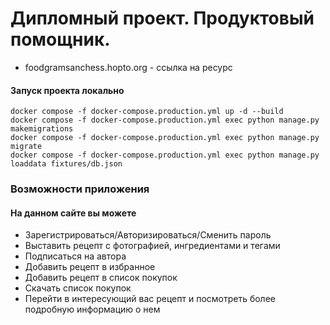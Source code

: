 # Дипломный проект. Продуктовый помощник.
- foodgramsanchess.hopto.org - ссылка на ресурс
#### Запуск проекта локально
```
docker compose -f docker-compose.production.yml up -d --build
docker compose -f docker-compose.production.yml exec python manage.py makemigrations
docker compose -f docker-compose.production.yml exec python manage.py migrate
docker compose -f docker-compose.production.yml exec python manage.py loaddata fixtures/db.json
```
### Возможности приложения
#### На данном сайте вы можете 
- Зарегистрироваться/Авторизироваться/Сменить пароль
- Выставить рецепт с фотографией, ингредиентами и тегами
- Подписаться на автора 
- Добавить рецепт в избранное
- Добавить рецепт в список покупок
- Скачать список покупок
- Перейти в интересующий вас рецепт и посмотреть более подробную информацию о нем
